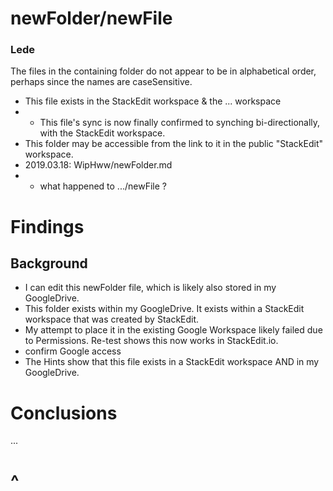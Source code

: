 # newFolder/newFile

### Lede
The files in the containing folder do not appear to be in alphabetical order, perhaps since the names are caseSensitive.
* This file exists in the StackEdit workspace & the ... workspace
* * This file's sync is now finally confirmed to synching bi-directionally, with the StackEdit workspace.
* This folder may be accessible from the link to it in the public "StackEdit" workspace.
* 2019.03.18: WipHww/newFolder.md
* * what happened to .../newFile ?

# Findings

## Background

* I can edit this newFolder file, which is likely also stored in my GoogleDrive.
* This folder exists within my GoogleDrive.  It exists within a StackEdit workspace that was created by StackEdit.
* My attempt to place it in the existing Google Workspace likely failed due to Permissions.  Re-test shows this now works in StackEdit.io.
* confirm Google access
* The Hints show that this file exists in a StackEdit workspace AND in my GoogleDrive.

# Conclusions

...


# ^


<!--stackedit_data:
eyJoaXN0b3J5IjpbMTQ0Njc2MzkxMSw3NDMzMjA0NDYsMTQ3NT
kxMTM1Niw2NzAzMTY2OTgsLTEwMTg5Njc0MjYsLTExNjYxMTgw
NDAsMjU0NzYwMzgwLC01OTEzMzI5OTUsNjUxMzQ2OTkwLDk0Mz
Q2MzQxNiw0MzkzMjY2MDAsLTM0MTkzMjk2NiwtMjc2NjMyOTUs
LTIwNjgxMTUxMzUsLTE1OTM2OTAwMDQsMTU3MzQ5Mzg3Ml19
-->
